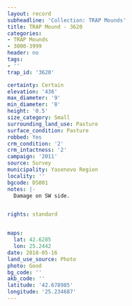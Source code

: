 ```yaml
---
layout: record
subheadline: 'Collection: TRAP Mounds'
title: TRAP Mound - 3620
categories:
- TRAP Mounds
- 3000-3999
header: no
tags:
- ''
trap_id: '3620'

certainty: Certain
elevation: '436'
max_diameter: '9'
min_diameter: '8'
height: '0.5'
size_category: Small
surrounding_land_use: Pasture
surface_condition: Pasture
robbed: Yes
crm_condition: '2'
crm_intactness: '2'
campaign: '2011'
source: Survey
municipality: Yasenovo Region
locality: ''
bgcode: DS001
notes: |-
  Damage on SW side.


rights: standard


maps:
  lat: 42.6285
  lon: 25.2442
date: 2018-05-16
land_use_source: Photo
photo: Good
bg_code: ''
akb_code: ''
latitude: '42.678985'
longitude: '25.234687'
---
```

